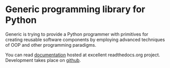 # Generic programming library for Python

Generic is trying to provide a Python programmer with primitives for creating
reusable software components by employing advanced techniques of OOP and other
programming paradigms.

You can read
[documentation](http://generic.readthedocs.org/en/latest/index.html) hosted at
excellent readthedocs.org project. Development takes place on
[github](http://github.com/gaphor/generic).

